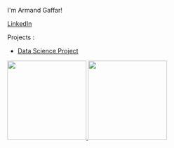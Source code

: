 I'm Armand Gaffar!

[LinkedIn](https://www.linkedin.com/in/i/Muhamad-Armand-Gaffar)

Projects : 
- [Data Science Project](https://github.com/Bipolar7/Portofolio-Data-Analyst)

<p align="left">
<a href="https://github.com/Bipolar7">
  <img height="180em" src="https://github-readme-stats-eight-theta.vercel.app/api?username=Bipolar&show_icons=true&theme=algolia&include_all_commits=true&count_private=true"/>
  <img height="180em" src="https://github-readme-stats-eight-theta.vercel.app/api/top-langs/?username=Bipolar7&layout=compact&langs_count=8&theme=algolia"/>
</a>
</p>
